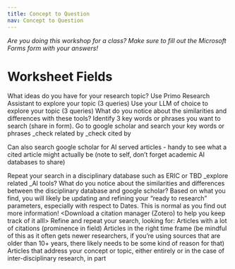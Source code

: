 ```yaml
---
title: Concept to Question
nav: Concept to Question
---
```



_Are you doing this workshop for a class? Make sure to fill out the Microsoft Forms form with your answers!_

# Worksheet Fields

What ideas do you have for your research topic? 
Use Primo Research Assistant to explore your topic (3 queries)
Use your LLM of choice to explore your topic (3 queries) 
What do you notice about the similarities and differences with these tools? 
Identify 3 key words or phrases you want to search (share in form).
Go to google scholar and search your key words or phrases
	_check related by
	_check cited by 

Can also search google scholar for AI served articles - handy to see what a cited article might actually be (note to self, don’t forget academic AI databases to share)

Repeat your search in a disciplinary database such as ERIC or TBD
	_explore related
	_AI tools?
What do you notice about the similarities and differences between the disciplinary database and google scholar?
Based on what you find, you will likely be updating and refining your “ready to research” parameters, especially with respect to Dates. This is normal as you find out more information!
<Download a citation manager (Zotero) to help you keep track of it alll>
Refine and repeat your search, looking for:
	Articles with a lot of citations (prominence in field)
	Articles in the right time frame (be mindful of this as it often gets newer researchers, if you’re using sources that are older than 10+ years, there likely needs to be some kind of reason for that)
	Articles that address your concept or topic, either entirely or in the case of inter-disciplinary research, in part 




